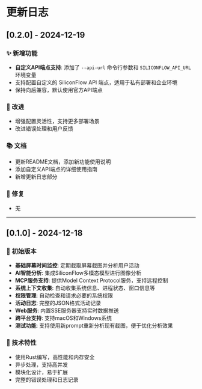 # 更新日志

## [0.2.0] - 2024-12-19

### ✨ 新增功能
- **自定义API端点支持**: 添加了 `--api-url` 命令行参数和 `SILICONFLOW_API_URL` 环境变量
- 支持配置自定义的 SiliconFlow API 端点，适用于私有部署和企业环境
- 保持向后兼容，默认使用官方API端点

### 🔧 改进
- 增强配置灵活性，支持更多部署场景
- 改进错误处理和用户反馈

### 📚 文档
- 更新README文档，添加新功能使用说明
- 添加自定义API端点的详细使用指南
- 新增更新日志部分

### 🐛 修复
- 无

---

## [0.1.0] - 2024-12-18

### 🎉 初始版本
- **基础屏幕时间监控**: 定期截取屏幕截图并分析用户活动
- **AI智能分析**: 集成SiliconFlow多模态模型进行图像分析
- **MCP服务支持**: 提供Model Context Protocol服务，支持远程控制
- **系统上下文收集**: 自动收集系统信息、进程状态、窗口信息等
- **权限管理**: 自动检查和请求必要的系统权限
- **活动日志**: 完整的JSON格式活动记录
- **Web服务**: 内置SSE服务器支持实时数据推送
- **跨平台支持**: 支持macOS和Windows系统
- **测试功能**: 支持使用新prompt重新分析现有截图，便于优化分析效果

### 🔧 技术特性
- 使用Rust编写，高性能和内存安全
- 异步处理，支持高并发
- 模块化设计，易于扩展
- 完整的错误处理和日志记录
